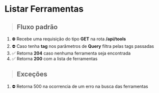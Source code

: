 # **Listar Ferramentas**

> ## Fluxo padrão
1. ⛔ Recebe uma requisição do tipo **GET** na rota **/api/tools**
1. ⛔ Caso tenha **tag** nos parâmetros de **Query** filtra pelas tags passadas
1. ✅ Retorna **204** caso nenhuma ferramenta seja encontrada
1. ✅ Retorna **200** com a lista de ferramentas

> ## Exceções
1. ⛔ Retorna 500 na ocorrencia de um erro na busca das ferramentas